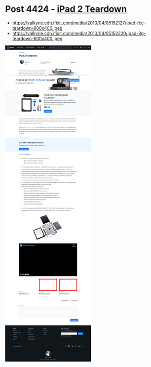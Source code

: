 # Post 4424 - [iPad 2 Teardown](https://www.ifixit.com/News/4424/ipad-2-teardown)

- https://valkyrie.cdn.ifixit.com/media/2010/04/05152127/ipad-fcc-teardown-600x400.jpeg
- https://valkyrie.cdn.ifixit.com/media/2010/04/05152220/ipad-3g-teardown-600x400.jpeg

![screencap](screenshots/b03356ea-8b6b-4371-a21e-960fd2264aa3.png)

